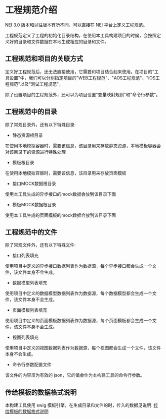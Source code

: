 # 工程规范介绍

NEI 3.0 版本和以往版本有所不同，可以直接在 NEI 平台上定义工程规范。

工程规范定义了工程的初始化目录结构，在使用本工具构建项目的时候，会按照定义好的目录和文件数据在本地生成相应的目录和文件。

## 工程规范和项目的关联方式
定义好工程规范后，还无法直接使用，它需要和项目结合起来使用。在项目的"工具设置"中，我们可以分别指定项目的"WEB工程规范"、"AOS工程规范"、"iOS工程规范"以及"测试工程规范"。

除了设置项目的工程规范外，还可以为项目设置"变量映射规则"和"命令行参数"。

## 工程规范中的目录
除了常规目录外，还有以下特殊目录:

* 静态资源根目录

在使用本地模拟容器时，需要该信息，该目录用来存放静态资源，本地模板容器会对该目录下的资源进行特殊处理

* 模板根目录

在使用本地模拟容器时，需要该信息，该目录用来存放页面模板

* 接口MOCK数据根目录

使用本工具生成的异步接口的mock数据会放到该目录下面

* 模板MOCK数据根目录

使用本工具生成的页面模板的mock数据会放到该目录下面

## 工程规范中的文件
除了常规文件外，还有以下特殊文件:

* 接口列表填充

使用项目中定义的异步接口数据列表作为数据源，每个异步接口都会生成一个文件，该文件本身不会生成。

* 数据模型列表填充

使用项目中定义的数据模型数据列表作为数据源，每个数据模型都会生成一个文件，该文件本身不会生成。

* 页面模板列表填充

使用项目中定义的页面模板数据列表作为数据源，每个页面模板都会生成一个文件，该文件本身不会生成。

* 视图列表填充

使用项目中定义的视图数据列表作为数据源，每个视图都会生成一个文件，该文件本身不会生成。

* 命令行参数配置文件

该文件的内容须为有效的 json，它的值会作为本构建工具的命令行参数。

## 传给模板的数据格式说明

本构建工具使用 swig 模板引擎，在生成目录和文件的时，传入的数据见说明: [传给模板的数据格式说明](./doc/传给模板的数据格式说明.md)